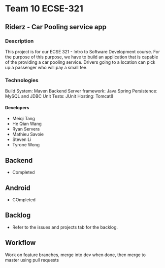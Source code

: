 # Team 10 ECSE-321

## Riderz - Car Pooling service app

### Description

This project is for our ECSE 321 - Intro to Software Development course. For the purpose of this purpose, we have to build an application that is capable of the providing a car pooling service. Drivers going to a location can pick up a passenger who will pay a small fee.

### Technologies
Build System:               Maven
Backend Server framework:   Java Spring
Persistence:                MySQL and JDBC
Unit Tests:                 JUnit
Hosting:                    Tomcat8

#### Developers 
* Meiqi Tang
* He Qian Wang
* Ryan Servera
* Mathieu Savoie
* Steven Li
* Tyrone Wong

## Backend
- Completed

## Android
- COmpleted

## Backlog
- Refer to the issues and projects tab for the backlog.

## Workflow

Work on feature branches, merge into dev when done, then merge to master using pull requests
